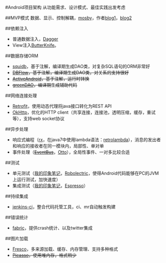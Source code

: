#Android项目架构
从功能需求、设计模式、最佳实践出发考虑

##MVP模式
数据、显示、控制解耦，[mosby](https://github.com/sockeqwe/mosby)，作者[blog1](http://hannesdorfmann.com/android/mosby/)，[blog2](http://hannesdorfmann.com/android/mosby-playbook/)

##依赖注入
+  普通数据注入，[Dagger](http://google.github.io/dagger/)
+  View注入[ButterKnife](http://jakewharton.github.io/butterknife/)。

##数据存储ORM
+  [squidb](https://github.com/yahoo/squidb)，基于注解，编译期生成DAO类，对复杂SQL语句的ORM非常好
+  ~~[DBFlow](https://github.com/Raizlabs/DBFlow)，基于注解，编译期生成DAO类，对关系的支持很好~~
+  ~~[ActiveAndroid](https://github.com/pardom/ActiveAndroid)，基于注解，运行时转换~~
+  ~~[greenDAO](https://github.com/greenrobot/greenDAO)，编译期生成辅助代码~~

##网络连接处理
+  [Retrofit](http://square.github.io/retrofit/)，使用动态代理将java接口转化为REST API
+  [OkHttp](http://square.github.io/okhttp/)，优化的HTTP client（共享连接，连接池，透明压缩，缓存，重试等），支持web socket协议

##异步处理
+  响应式编程（[rx](https://github.com/ReactiveX/RxAndroid)，在java7中使用lambda语法：[retrolambda](https://github.com/orfjackal/retrolambda)），消息的发出者和响应的接收者在同一模块内，局部性、单对单
+  事件处理（~~[EventBus](https://github.com/greenrobot/EventBus)~~，[Otto](http://square.github.io/otto/)），全局性事件、一对多比较合适

##测试
+  单元测试（[我的印象笔记](https://www.evernote.com/shard/s425/sh/ed5e5a9b-8ebf-4d72-8d4d-62bff3b57335/a172972c726caab6)，[Robolectric](http://robolectric.org/)，使得Android代码能够在PC的JVM上运行测试，加快速度）
+  集成测试（[我的印象笔记](https://www.evernote.com/shard/s425/sh/52ec6ce5-68ca-47d7-8fa1-14fdacfc3f1a/31fceed7211d8e13)，[Espresso](https://code.google.com/p/android-test-kit/wiki/Espresso)）

##持续集成
+  [jenkins-ci](http://jenkins-ci.org/)，整合代码托管工具，ci、mr自动触发构建

##错误统计
+  [fabric](https://get.fabric.io/)，提供crash统计、以及twitter集成

##图片加载
+  [Fresco](https://github.com/facebook/fresco)，多来源加载、缓存、内存管理、支持多种格式
+  ~~[Picasso](http://square.github.io/picasso/)，使用堆内存，格式稍少~~